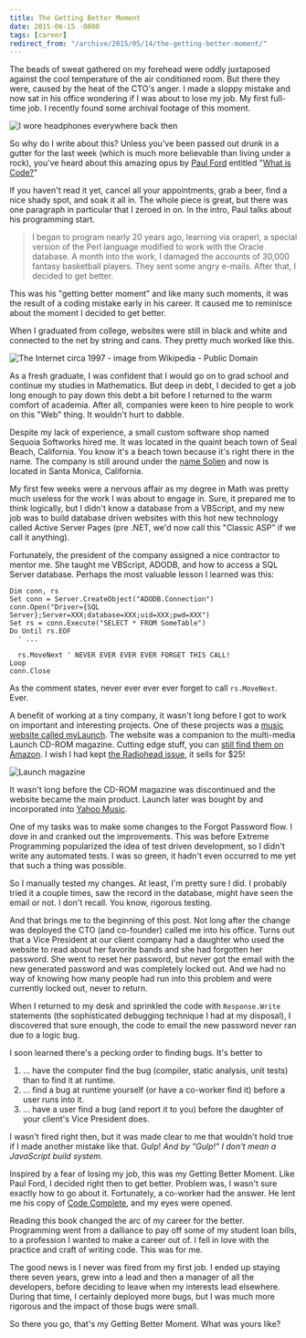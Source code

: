 ```yaml
---
title: The Getting Better Moment
date: 2015-06-15 -0800
tags: [career]
redirect_from: "/archive/2015/05/14/the-getting-better-moment/"
---
```


The beads of sweat gathered on my forehead were oddly juxtaposed against the cool temperature of the air conditioned room. But there they were, caused by the heat of the CTO's anger. I made a sloppy mistake and now sat in his office wondering if I was about to lose my job. My first full-time job. I recently found some archival footage of this moment.

![I wore headphones everywhere back then](https://cloud.githubusercontent.com/assets/19977/8146368/361c167e-11e9-11e5-8d24-e1aa1a7360bc.png)

So why do I write about this? Unless you've been passed out drunk in a gutter for the last week (which is much more believable than living under a rock), you've heard about this amazing opus by [Paul Ford](https://twitter.com/ftrain) entitled "[What is Code?](http://www.bloomberg.com/graphics/2015-paul-ford-what-is-code/)"

If you haven't read it yet, cancel all your appointments, grab a beer, find a nice shady spot, and soak it all in. The whole piece is great, but there was one paragraph in particular that I zeroed in on. In the intro, Paul talks about his programming start.

> I began to program nearly 20 years ago, learning via oraperl, a special version of the Perl language modified to work with the Oracle database. A month into the work, I damaged the accounts of 30,000 fantasy basketball players. They sent some angry e-mails. After that, I decided to get better.

This was his "getting better moment" and like many such moments, it was the result of a coding mistake early in his career. It caused me to reminisce about the moment I decided to get better.

When I graduated from college, websites were still in black and white and connected to the net by string and cans. They pretty much worked like this.

![The Internet circa 1997 - image from Wikipedia - Public Domain](https://cloud.githubusercontent.com/assets/19977/8146357/9c0bb4ea-11e8-11e5-9706-43dd76ae6205.png)

As a fresh graduate, I was confident that I would go on to grad school and continue my studies in Mathematics. But deep in debt, I decided to get a job long enough to pay down this debt a bit before I returned to the warm comfort of academia. After all, companies were keen to hire people to work on this "Web" thing. It wouldn't hurt to dabble.

Despite my lack of experience, a small custom software shop named Sequoia Softworks hired me. It was located in the quaint beach town of Seal Beach, California. You know it's a beach town because it's right there in the name. The company is still around under the [name Solien](http://www.solien.com) and now is located in Santa Monica, California.

My first few weeks were a nervous affair as my degree in Math was pretty much useless for the work I was about to engage in. Sure, it prepared me to think logically, but I didn't know a database from a VBScript, and my new job was to build database driven websites with this hot new technology called Active Server Pages (pre .NET, we'd now call this "Classic ASP" if we call it anything).

Fortunately, the president of the company assigned a nice contractor to mentor me. She taught me VBScript, ADODB, and how to access a SQL Server database. Perhaps the most valuable lesson I learned was this:

```vbnet
Dim conn, rs
Set conn = Server.CreateObject("ADODB.Connection")
conn.Open("Driver={SQL Server};Server=XXX;database=XXX;uid=XXX;pwd=XXX")
Set rs = conn.Execute("SELECT * FROM SomeTable")
Do Until rs.EOF
  ' ...

  rs.MoveNext ' NEVER EVER EVER EVER FORGET THIS CALL!
Loop
conn.Close
```

As the comment states, never ever ever ever forget to call `rs.MoveNext`. Ever.

A benefit of working at a tiny company, it wasn't long before I got to work on important and interesting projects. One of these projects was a [music website called myLaunch](http://solien.com/client-successes/Pages/launch-media.aspx). The website was a companion to the multi-media Launch CD-ROM magazine. Cutting edge stuff, you can [still find them on Amazon](http://www.amazon.com/Launch-(CD-ROM-Magazine)/e/B000AQ4H1M). I wish I had kept [the Radiohead issue](http://www.amazon.com/LAUNCH-No-15/dp/B0000039S4/ref=ntt_mus_ep_dpi_2), it sells for $25!

![Launch magazine](https://cloud.githubusercontent.com/assets/19977/8151027/5d56cdec-12b6-11e5-81a2-4c1b3cf2e8ce.png)

It wasn't long before the CD-ROM magazine was discontinued and the website became the main product. Launch later was bought by and incorporated into [Yahoo Music](https://www.yahoo.com/music).

One of my tasks was to make some changes to the Forgot Password flow. I dove in and cranked out the improvements. This was before Extreme Programming popularized the idea of test driven development, so I didn't write any automated tests. I was so green, it hadn't even occurred to me yet that such a thing was possible.

So I manually tested my changes. At least, I'm pretty sure I did. I probably tried it a couple times, saw the record in the database, might have seen the email or not. I don't recall. You know, rigorous testing.

And that brings me to the beginning of this post. Not long after the change was deployed the CTO (and co-founder) called me into his office. Turns out that a Vice President at our client company had a daughter who used the website to read about her favorite bands and she had forgotten her password. She went to reset her password, but never got the email with the new generated password and was completely locked out. And we had no way of knowing how many people had run into this problem and were currently locked out, never to return.

When I returned to my desk and sprinkled the code with `Response.Write` statements (the sophisticated debugging technique I had at my disposal), I discovered that sure enough, the code to email the new password never ran due to a logic bug.

I soon learned there's a pecking order to finding bugs. It's better to

1. ... have the computer find the bug (compiler, static analysis, unit tests) than to find it at runtime.
2. ... find a bug at runtime yourself (or have a co-worker find it) before a user runs into it.
3. ... have a user find a bug (and report it to you) before the daughter of your client's Vice President does.

I wasn't fired right then, but it was made clear to me that wouldn't hold true if I made another mistake like that. Gulp! _And by "Gulp!" I don't mean a JavaScript build system._

Inspired by a fear of losing my job, this was my Getting Better Moment. Like Paul Ford, I decided right then to get better. Problem was, I wasn't sure exactly how to go about it. Fortunately, a co-worker had the answer. He lent me his copy of [Code Complete](http://www.amazon.com/gp/product/0735619670/ref=as_li_tl?ie=UTF8&camp=1789&creative=390957&creativeASIN=0735619670&linkCode=as2&tag=youvebeenhaac-20&linkId=RDVAZIUH22CSYWDA), and my eyes were opened.

Reading this book changed the arc of my career for the better. Programming went from a dalliance to pay off some of my student loan bills, to a profession I wanted to make a career out of. I fell in love with the practice and craft of writing code. This was for me.

The good news is I never was fired from my first job. I ended up staying there seven years, grew into a lead and then a manager of all the developers, before deciding to leave when my interests lead elsewhere. During that time, I certainly deployed more bugs, but I was much more rigorous and the impact of those bugs were small.

So there you go, that's my Getting Better Moment. What was yours like?
